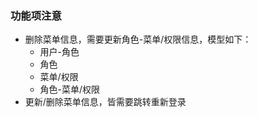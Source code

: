 ### 功能项注意
+ 删除菜单信息，需要更新角色-菜单/权限信息，模型如下：
  + 用户-角色
  + 角色
  + 菜单/权限
  + 角色-菜单/权限
+ 更新/删除菜单信息，皆需要跳转重新登录